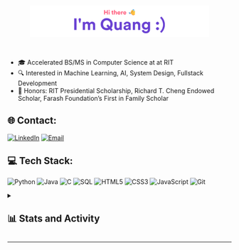 <!-- Header -->
<p align="center"><a href="https://quangshuynh.github.io/portfolio"><img width="80%" alt="Quang Huynh Github Header" src="./assets/github-readme-header.png" /></a></p>

</br>

- 🎓 Accelerated BS/MS in Computer Science at at RIT
- 🔍 Interested in Machine Learning, AI, System Design, Fullstack Development
- 🏅 Honors: RIT Presidential Scholarship, Richard T. Cheng Endowed Scholar, Farash Foundation’s First in Family Scholar


## 🌐 Contact:
[![LinkedIn](https://cdn2.iconfinder.com/data/icons/social-media-2285/512/1_Linkedin_unofficial_colored_svg-48.png)](https://linkedin.com/in/quangs)  [![Email](https://cdn4.iconfinder.com/data/icons/social-media-logos-6/512/112-gmail_email_mail-48.png)](mailto:qth9368@rit.edu)
  
## 💻 Tech Stack:
<!-- https://icons8.com/icon/set/java/plasticine -->
![Python](https://img.icons8.com/?size=75&id=YX03OUiHE3rz&format=png&color=000000) 
![Java](https://img.icons8.com/?size=75&id=FBycNmdwUQz1&format=png&color=000000) 
![C](https://img.icons8.com/?size=75&id=mfkStOwP4EC0&format=png&color=000000) 
![SQL](https://img.icons8.com/?size=75&id=8ljTDYUEydbJ&format=png&color=000000)
![HTML5](https://img.icons8.com/?size=75&id=D2Hi2VkJSi33&format=png&color=000000) 
![CSS3](https://img.icons8.com/?size=75&id=YjeKwnSQIBUq&format=png&color=000000) 
![JavaScript](https://img.icons8.com/?size=70&id=gYCTehfTlYk5&format=png&color=000000) 
![Git](https://img.icons8.com/?size=75&id=iEBcQcM9rnZ9&format=png&color=000000) 

<details> 
  <summary><h2>📊 Stats and Activity</h2></summary>

  <h3>💻 GitHub Profile Stats</h3>

  <!-- https://github.com/anuraghazra/github-readme-stats -->
  <a href="https://github.com/anuraghazra/github-readme-stats"><img alt="Quang's Github Stats" src="https://github-readme-stats.vercel.app/api/?username=quangshuynh&show_icons=true&include_all_commits=true&count_private=true&theme=react&hide_border=false&bg_color=1F222E&title_color=F85D7F&icon_color=F8D866" height="192px"/></a>
  <a href="https://github.com/anuraghazra/github-readme-stats"><img alt="Quang's Top Languages" src="https://github-readme-stats.vercel.app/api/top-langs/?username=quangshuynh&langs_count=8&layout=compact&theme=react&hide_border=false&bg_color=1F222E&title_color=F85D7F&icon_color=F8D866&hide=Jupyter%20Notebook,Roff" height="192px"/></a>
  <br/>
  <b>Note:</b> Top languages is only a metric of the languages my public code consists of and doesn't reflect experience or skill level

  <h3>🔥 Streak Stats</h3>
  
  <!-- https://github.com/DenverCoder1/github-readme-streak-stats -->
  <p>
    <a href="https://git.io/streak-stats"><img src="https://streak-stats.demolab.com?user=quangshuynh&theme=monokai-metallian" alt="GitHub Streak" /></a>
  </p>

  <h3>📈 Graph Activity</h3>

  <!-- https://github.com/ashutosh00710/github-readme-activity-graph -->
  <a href="https://github.com/ashutosh00710/github-readme-activity-graph"><img alt="Quang's Activity Graph" src="https://github-readme-activity-graph.vercel.app/graph/?username=quangshuynh&bg_color=1F222E&color=F8D866&line=F85D7F&point=FFFFFF&hide_border=false" /></a>
</details>

---



